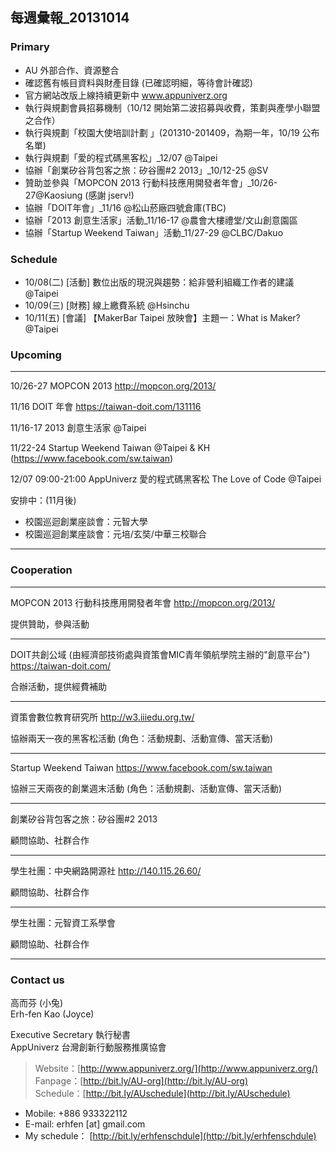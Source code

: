 ## 每週彙報_20131014

### Primary
* AU 外部合作、資源整合
* 確認舊有帳目資料與財產目錄 (已確認明細，等待會計確認)
* 官方網站改版上線持續更新中 www.appuniverz.org
* 執行與規劃會員招募機制（10/12 開始第二波招募與收費，策劃與產學小聯盟之合作）
* 執行與規劃「校園大使培訓計劃 」(201310-201409，為期一年，10/19 公布名單)
* 執行與規劃「愛的程式碼黑客松」_12/07 @Taipei
* 協辦「創業矽谷背包客之旅：矽谷團#2 2013」_10/12-25 @SV
* 贊助並參與「MOPCON 2013 行動科技應用開發者年會」_10/26-27@Kaosiung (感謝 jserv!)
* 協辦「DOIT年會」_11/16 @松山菸廠四號倉庫(TBC)
* 協辦「2013 創意生活家」活動_11/16-17 @農會大樓禮堂/文山創意園區
* 協辦「Startup Weekend Taiwan」活動_11/27-29 @CLBC/Dakuo


### Schedule

* 10/08(二) [活動] 數位出版的現況與趨勢：給非營利組織工作者的建議 @Taipei
* 10/09(三) [財務] 線上繳費系統 @Hsinchu
* 10/11(五) [會議] 【MakerBar Taipei 放映會】主題一：What is Maker? @Taipei


### Upcoming

----------------------------
10/26-27 MOPCON 2013 http://mopcon.org/2013/

11/16 DOIT 年會 https://taiwan-doit.com/131116

11/16-17 2013 創意生活家 @Taipei 

11/22-24 Startup Weekend Taiwan @Taipei & KH (https://www.facebook.com/sw.taiwan)

12/07 09:00-21:00 AppUniverz 愛的程式碼黑客松 The Love of Code @Taipei

安排中：(11月後)

* 校園巡迴創業座談會：元智大學
* 校園巡迴創業座談會：元培/玄奘/中華三校聯合

----------------------------



### Cooperation
----------------------------
MOPCON 2013 行動科技應用開發者年會 http://mopcon.org/2013/

提供贊助，參與活動

----------------------------
DOIT共創公域 (由經濟部技術處與資策會MIC青年領航學院主辦的"創意平台") https://taiwan-doit.com/

合辦活動，提供經費補助

----------------------------
資策會數位教育研究所 http://w3.iiiedu.org.tw/

協辦兩天一夜的黑客松活動 (角色：活動規劃、活動宣傳、當天活動)

----------------------------
Startup Weekend Taiwan https://www.facebook.com/sw.taiwan

協辦三天兩夜的創業週末活動 (角色：活動規劃、活動宣傳、當天活動)

----------------------------
創業矽谷背包客之旅：矽谷團#2 2013

顧問協助、社群合作

----------------------------
學生社團：中央網路開源社 http://140.115.26.60/

顧問協助、社群合作

----------------------------
學生社團：元智資工系學會

顧問協助、社群合作

----------------------------


### Contact us

高而芬 (小兔) <br/>
Erh-fen Kao (Joyce) <br/>

Executive Secretary 執行秘書 <br/>
AppUniverz 台灣創新行動服務推廣協會 <br/>
> Website：[http://www.appuniverz.org/](http://www.appuniverz.org/) <br/>
> Fanpage：[http://bit.ly/AU-org](http://bit.ly/AU-org) <br/>
> Schedule：[http://bit.ly/AUschedule](http://bit.ly/AUschedule) <br/>

* Mobile: +886 933322112 
* E-mail: erhfen [at] gmail.com 
* My schedule： [http://bit.ly/erhfenschdule](http://bit.ly/erhfenschdule)
